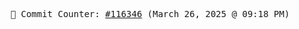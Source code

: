 <p align="center">
    <samp>
        📮 Commit Counter: <a href="https://github.com/Javascript-void0/Javascript-void0/commits/main">#116346</a> (March 26, 2025 @ 09:18 PM)
    </samp>
</p>
